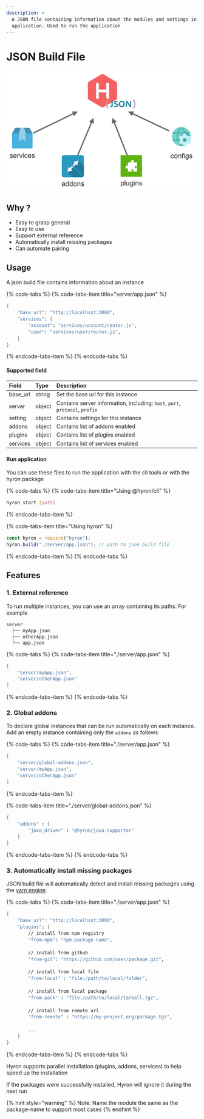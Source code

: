 ```yaml
---
description: >-
  A JSON file containing information about the modules and settings in the
  application. Used to run the application
---
```


# JSON Build File

![json build file allows hyron to manage applications more clearly](.gitbook/assets/management-system.png)

## Why ?

* Easy to grasp general
* Easy to use
* Support external reference
* Automatically install missing packages
* Can automate pairing

## Usage

A json build file contains information about an instance

{% code-tabs %}
{% code-tabs-item title="server/app.json" %}
```scheme
{
    "base_url": "http://localhost:3000",
    "services": {
        "account": "services/account/router.js",
        "user": "services/user/router.js",
    }
}
```
{% endcode-tabs-item %}
{% endcode-tabs %}

#### Supported field

| Field | Type | Description |
| :--- | :--- | :--- |
| base\_url | string | Set the base url for this instance |
| server | object | Contains server information, including: `host`, `port`, `protocol`, `prefix` |
| setting | object | Contains settings for this instance |
| addons | object | Contains list of addons enabled |
| plugins | object | Contains list of plugins enabled |
| services | object | Contains list of services enabled |

#### Run application

You can use these files to run the application with the cli tools or with the hyron package

{% code-tabs %}
{% code-tabs-item title="Using @hyron/cli" %}
```bash
hyron start [path]
```
{% endcode-tabs-item %}

{% code-tabs-item title="Using hyron" %}
```javascript
const hyron = require("hyron");
hyron.build("./server/app.json"); // path to json build file
```
{% endcode-tabs-item %}
{% endcode-tabs %}

## Features

### 1. External reference

To run multiple instances, you can use an array containing its paths. For example

```text
server
  ├── myApp.json
  ├── otherApp.json
  └── app.json
```

{% code-tabs %}
{% code-tabs-item title="./server/app.json" %}
```scheme
[
    "server/myApp.json",
    "server/otherApp.json"
]
```
{% endcode-tabs-item %}
{% endcode-tabs %}

### 2. Global addons

To declare global instances that can be run automatically on each instance. Add an empty instance containing only the `addons` as follows

{% code-tabs %}
{% code-tabs-item title="./server/app.json" %}
```scheme
[   
    "server/global-addons.json",
    "server/myApp.json",
    "server/otherApp.json"
]
```
{% endcode-tabs-item %}

{% code-tabs-item title="./server/global-addons.json" %}
```scheme
{
    "addons" : {
        "java_driver" : "@hyron/java-supporter"
    }
}
```
{% endcode-tabs-item %}
{% endcode-tabs %}

### 3. Automatically install missing packages

JSON build file will automatically detect and install missing packages using the [yarn engine](https://yarnpkg.com/en/docs/cli/add).

{% code-tabs %}
{% code-tabs-item title="./server/app.json" %}
```scheme
{
    "base_url": "http://localhost:3000",
    "plugins": {
        // install from npm registry
        "from-npm": "npm-package-name",

        // install from github
        "from-git": "https://github.com/user/package.git",

        // install from local file
        "from-local" : "file:/path/to/local/folder",

        // install from local package
        "from-pack" : "file:/path/to/local/tarball.tgz",

        // install from remote url
        "from-remote" : "https://my-project.org/package.tgz",

        ...
    }
}
```
{% endcode-tabs-item %}
{% endcode-tabs %}

Hyron supports parallel installation \(plugins, addons, services\) to help speed up the installation

If the packages were successfully installed, Hyron will ignore it during the next run

{% hint style="warning" %}
Note: Name the module the same as the package-name to support most cases
{% endhint %}

